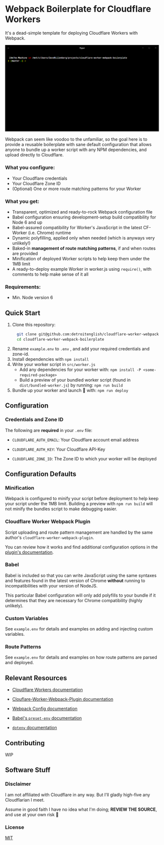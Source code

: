 # Webpack Boilerplate for Cloudflare Workers

It's a dead-simple template for deploying Cloudflare Workers with Webpack.

![Running npm run deploy in a terminal](.github/cf-worker-webpack-boilerplate-deploy.gif?raw=true "npm run deploy")

Webpack can seem like voodoo to the unfamiliar, so the goal here is to provide a reusable boilerplate with sane default configuration that allows anyone to bundle up a worker script with any NPM dependencies, and upload directly to Cloudflare.

### What you configure:
- Your Cloudflare credentials
- Your Cloudflare Zone ID
- (Optional) One or more route matching patterns for your Worker

### What you get:
- Transparent, optimized and ready-to-rock Webpack configuration file
- Babel configuration ensuring development-setup build compatibility for Node 6 and up
- Babel-assured compatibility for Worker's JavaScript in the latest CF-Worker (i.e. Chrome) runtime
- Dynamic polyfilling, applied only when needed (which is anyways very unlikely!)
- Baked-in **management of route matching patterns**, if and when routes are provided
- Minification of deployed Worker scripts to help keep them under the 1MB limit
- A ready-to-deploy example Worker in worker.js using `require()`, with comments to help make sense of it all

### Requirements:
- Min. Node version 6

## Quick Start

1. Clone this repository:
    ````bash
      git clone git@github.com:detroitenglish/cloudflare-worker-webpack-boilerplate.git
      cd cloudflare-worker-webpack-boilerplate
    ````
2. Rename `example.env` to `.env` , and add your required credentials and zone-id.
3. Install dependencies with `npm install`
4. Write your worker script in `src/worker.js`
   - Add any dependencies for your worker with: `npm install -P <some-required-package>`
   - Build a preview of your bundled worker script (found in `dist/bundled-worker.js`) by running: `npm run build`
5. Bundle up your worker and launch 🚀 with: `npm run deploy`

## Configuration

### Credentials and Zone ID

The following are **required** in your `.env` file:

- `CLOUDFLARE_AUTH_EMAIL`: Your Cloudflare account email address

- `CLOUDFLARE_AUTH_KEY`: Your Cloudflare API-Key

- `CLOUDFLARE_ZONE_ID`: The Zone ID to which your worker will be deployed

## Configuration Defaults

### Minification
Webpack is configured to minify your script before deployment to help keep your script under the 1MB limit. Building a preview with `npm run build` will not minify the bundles script to make debugging easier.

### Cloudflare Worker Webpack Plugin
Script uploading and route pattern management are handled by the same author's `cloudflare-worker-webpack-plugin`.

You can review how it works and find additional configuration options in the [plugin's documentation](https://github.com/detroitenglish/cloudflare-worker-webpack-plugin).

### Babel

Babel is included so that you can write JavaScript using the same syntaxes and features found in the latest version of Chrome **without** running to incompatibilities with your version of NodeJS.

This particular Babel configuration will only add polyfills to your bundle if it determines that they are necessary for Chrome compatibility (highly unlikely).

### Custom Variables

See `example.env` for details and examples on adding and injecting custom variables.

### Route Patterns

See `example.env` for details and examples on how route patterns are parsed and deployed.

## Relevant Resources

- [Cloudflare Workers documentation](https://developers.cloudflare.com/workers/)

- [Clouflare-Worker-Webpack-Plugin documentation](https://github.com/detroitenglish/cloudflare-worker-webpack-plugin)

- [Webpack Config documentation](https://webpack.js.org/configuration/)

- [Babel's `preset-env` documentation](https://babeljs.io/docs/en/next/babel-preset-env.html)

- [`dotenv` documentation](https://github.com/motdotla/dotenv)

## Contributing

WIP

## Software Stuff

### Disclaimer
I am not affiliated with Cloudflare in any way. But I'll gladly high-five any Cloudflarian I meet.

Assume in good faith I have no idea what I'm doing; **REVIEW THE SOURCE**, and use at your own risk 🙈

### License
[MIT](./LICENSE)
